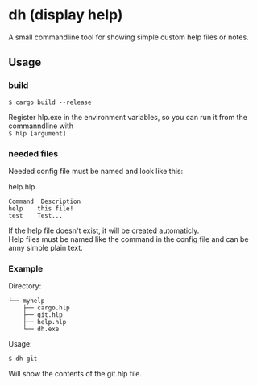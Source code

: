 # dh (display help)

A small commandline tool for showing simple custom help files or notes.

## Usage

### build

```$ cargo build --release```

Register hlp.exe in the environment variables, so you can run it from the commanndline with  
```$ hlp [argument]```

### needed files

Needed config file must be named and look like this:

help.hlp

```
Command  Description
help    this file!
test    Test...
```

If the help file doesn't exist, it will be created automaticly.   
Help files must be named like the command in the config file and can be anny simple plain text.

### Example

Directory:
```
└── myhelp
    ├── cargo.hlp
    ├── git.hlp
    ├── help.hlp
    └── dh.exe
```
Usage:

```$ dh git```

Will show the contents of the git.hlp file.